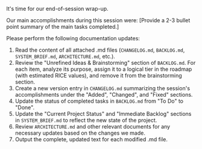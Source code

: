 It's time for our end-of-session wrap-up.

Our main accomplishments during this session were:
[Provide a 2-3 bullet point summary of the main tasks completed.]

Please perform the following documentation updates:
1.  Read the content of all attached .md files (`CHANGELOG.md`, `BACKLOG.md`, `SYSTEM_BRIEF.md`, `ARCHITECTURE.md`, etc.).
2.  Review the "Unrefined Ideas & Brainstorming" section of `BACKLOG.md`. For each item, analyze its purpose, assign it to a logical tier in the roadmap (with estimated RICE values), and remove it from the brainstorming section.
3.  Create a new version entry in `CHANGELOG.md` summarizing the session's accomplishments under the "Added", "Changed", and "Fixed" sections.
4.  Update the status of completed tasks in `BACKLOG.md` from "To Do" to "Done".
5.  Update the "Current Project Status" and "Immediate Backlog" sections in `SYSTEM_BRIEF.md` to reflect the new state of the project.
6.  Review `ARCHITECTURE.md` and other relevant documents for any necessary updates based on the changes we made.
7.  Output the complete, updated text for each modified .md file.